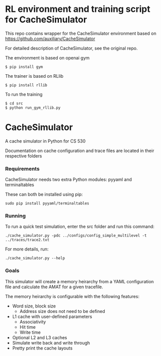 RL environment and training script for CacheSimulator
==============
This repo contains wrapper for the CacheSimulator environment based on 
https://github.com/auxiliary/CacheSimulator

For detailed description of CacheSimulator, see the original repo.

The environment is based on openai gym

```
$ pip install gym
```

The trainer is based on RLlib

```
$ pip install rllib
```

To run the training

```
$ cd src
$ python run_gym_rllib.py
```



CacheSimulator
==============



A cache simulator in Python for CS 530

Documentation on cache configuration and trace files are located in their respective folders

### Requirements

CacheSimulator needs two extra Python modules: pyyaml and terminaltables

These can both be installed using pip:

    sudo pip install pyyaml/terminaltables

### Running

To run a quick test simulation, enter the src folder and run this command:

    ./cache_simulator.py -pdc ../configs/config_simple_multilevel -t ../traces/trace2.txt

For more details, run:

    ./cache_simulator.py --help

### Goals

This simulator will create a memory heirarchy from a YAML configuration file
and calculate the AMAT for a given tracefile.

The memory heirarchy is configurable with the following features:
- Word size, block size
  - Address size does not need to be defined
- L1 cache with user-defined parameters
  - Associativity
  - Hit time
  - Write time
- Optional L2 and L3 caches
- Simulate write back and write through
- Pretty print the cache layouts

